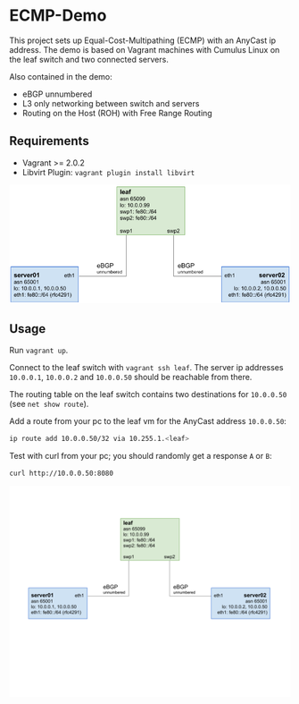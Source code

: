 # ECMP-Demo

This project sets up Equal-Cost-Multipathing (ECMP) with an AnyCast ip address. The demo is based on Vagrant machines with Cumulus Linux on the leaf switch and two connected servers.

Also contained in the demo:

* eBGP unnumbered
* L3 only networking between switch and servers
* Routing on the Host (ROH) with Free Range Routing

## Requirements

* Vagrant >= 2.0.2
* Libvirt Plugin: `vagrant plugin install libvirt`

![Demo](ecmp_anycast.png)

## Usage

Run `vagrant up`.

Connect to the leaf switch with `vagrant ssh leaf`.  The server ip addresses `10.0.0.1`, `10.0.0.2` and `10.0.0.50` should be reachable from there.

The routing table on the leaf switch contains two destinations for `10.0.0.50` (see `net show route`).

Add a route from your pc to the leaf vm for the AnyCast address `10.0.0.50`:

```bash
ip route add 10.0.0.50/32 via 10.255.1.<leaf>
```

Test with curl from your pc; you should randomly get a response `A` or `B`:

```bash
curl http://10.0.0.50:8080
```

![Network topology](./topology.svg)
